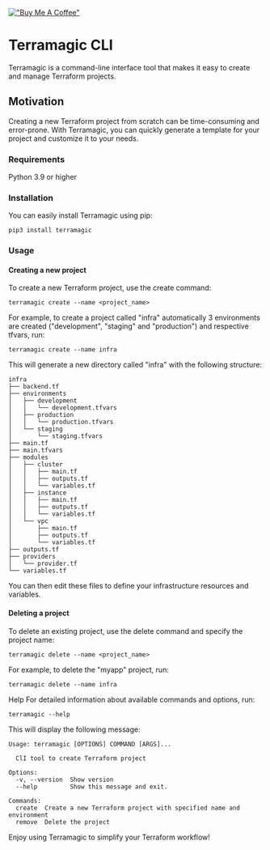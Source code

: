 [!["Buy Me A Coffee"](https://img.shields.io/badge/Buy_Me_A_Coffee-FFDD00?style=for-the-badge&logo=buy-me-a-coffee&logoColor=black)](https://www.buymeacoffee.com/miltlima)

# Terramagic CLI

Terramagic is a command-line interface tool that makes it easy to create and manage Terraform projects.

## Motivation

Creating a new Terraform project from scratch can be time-consuming and error-prone. With Terramagic, you can quickly generate a template for your project and customize it to your needs.

### Requirements

Python 3.9 or higher

### Installation

You can easily install Terramagic using pip:

```shell
pip3 install terramagic
```

### Usage

#### Creating a new project

To create a new Terraform project, use the create command:

```shell
terramagic create --name <project_name> 
```

For example, to create a project called "infra" automatically 3 environments are created ("development", "staging" and "production") and respective tfvars, run:

```shell
terramagic create --name infra
```

This will generate a new directory called "infra" with the following structure:

```code
infra
├── backend.tf
├── environments
│   ├── development
│   │   └── development.tfvars
│   ├── production
│   │   └── production.tfvars
│   └── staging
│       └── staging.tfvars
├── main.tf
├── main.tfvars
├── modules
│   ├── cluster
│   │   ├── main.tf
│   │   ├── outputs.tf
│   │   └── variables.tf
│   ├── instance
│   │   ├── main.tf
│   │   ├── outputs.tf
│   │   └── variables.tf
│   └── vpc
│       ├── main.tf
│       ├── outputs.tf
│       └── variables.tf
├── outputs.tf
├── providers
│   └── provider.tf
└── variables.tf
```

You can then edit these files to define your infrastructure resources and variables.

#### Deleting a project

To delete an existing project, use the delete command and specify the project name:

```shell
terramagic delete --name <project_name>
```

For example, to delete the "myapp" project, run:

```shell
terramagic delete --name infra
```

Help
For detailed information about available commands and options, run:

```shell
terramagic --help
```

This will display the following message:

```shell
Usage: terramagic [OPTIONS] COMMAND [ARGS]...

  ClI tool to create Terraform project

Options:
  -v, --version  Show version
  --help         Show this message and exit.

Commands:
  create  Create a new Terraform project with specified name and environment
  remove  Delete the project
```

Enjoy using Terramagic to simplify your Terraform workflow!

